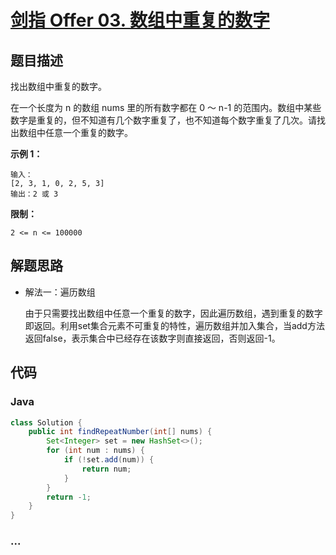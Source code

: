 # [剑指 Offer 03. 数组中重复的数字](https://leetcode-cn.com/problems/shu-zu-zhong-zhong-fu-de-shu-zi-lcof/)

## 题目描述

找出数组中重复的数字。

在一个长度为 n 的数组 nums 里的所有数字都在 0 ～ n-1 的范围内。数组中某些数字是重复的，但不知道有几个数字重复了，也不知道每个数字重复了几次。请找出数组中任意一个重复的数字。

**示例 1：**

```
输入：
[2, 3, 1, 0, 2, 5, 3]
输出：2 或 3
```

**限制：**

```
2 <= n <= 100000
```

## 解题思路

- 解法一：遍历数组

  由于只需要找出数组中任意一个重复的数字，因此遍历数组，遇到重复的数字即返回。利用set集合元素不可重复的特性，遍历数组并加入集合，当add方法返回false，表示集合中已经存在该数字则直接返回，否则返回-1。

## 代码

<!-- tabs:start -->

### **Java**

```java
class Solution {
    public int findRepeatNumber(int[] nums) {
        Set<Integer> set = new HashSet<>();
        for (int num : nums) {
            if (!set.add(num)) {
                return num;
            }
        }
        return -1;
    }
}
```


### **...**

```

```

<!-- tabs:end -->
